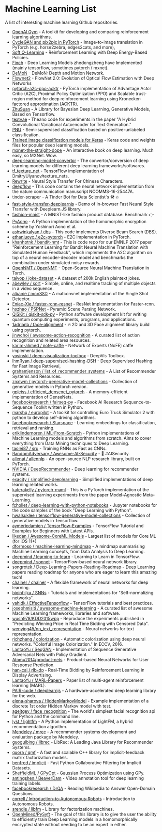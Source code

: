 # Machine Learning List
A list of interesting machine learning Github repositories.

- [OpenAI Gym](https://github.com/openai/gym) - A toolkit for developing and comparing reinforcement learning algorithms.
- [CycleGAN and pix2pix in PyTorch](https://github.com/junyanz/pytorch-CycleGAN-and-pix2pix) - Image-to-image translation in PyTorch (e.g. horse2zebra, edges2cats, and more),
- [Soft Q-Learning](https://github.com/haarnoja/softqlearning) - Reinforcement Learning with Deep Energy-Based Policies.
- [Finch](https://github.com/zhedongzheng/finch) - Deep Learning Models zhedongzheng have Implemented (mainly tensorflow, sometimes pytorch / mxnet).
- [DeMoN](https://github.com/lmb-freiburg/demon) - DeMoN: Depth and Motion Network.
- [Flownet2](https://github.com/lmb-freiburg/flownet2) - FlowNet 2.0: Evolution of Optical Flow Estimation with Deep Networks
- [pytorch-a2c-ppo-acktr](https://github.com/ikostrikov/pytorch-a2c-ppo-acktr) - PyTorch implementation of Advantage Actor Critic (A2C), Proximal Policy Optimization (PPO) and Scalable trust-region method for deep reinforcement learning using Kronecker-factored approximation (ACKTR).
- [ZhuSuan](https://github.com/thu-ml/zhusuan) - A Library for Bayesian Deep Learning, Generative Models, Based on Tensorflow.
- [textvae](https://github.com/stas-semeniuta/textvae) - Theano code for experiments in the paper "A Hybrid Convolutional Variational Autoencoder for Text Generation."
- [PNU](https://github.com/t-sakai-kure/PNU) - Semi-supervised classification based on positive-unlabeled classification.
- [Trained image classification models for Keras](https://github.com/fchollet/deep-learning-models) - Keras code and weights files for popular deep learning models.
- [mxnet-the-straight-dope](https://github.com/zackchase/mxnet-the-straight-dope) - An interactive book on deep learning. Much easy, so MXNet. Wow.
- [deep-learning-model-convertor](https://github.com/ysh329/deep-learning-model-convertor) - The convertor/conversion of deep learning models for different deep learning frameworks/softwares.
- [tf_texture_net](https://github.com/tgyg-jegli/tf_texture_net) - TensorFlow implementation of DmitryUlyanov/texture_nets.
- [Rewrite](https://github.com/kaonashi-tyc/Rewrite) - Neural Style Transfer For Chinese Characters.
- [deepflow](https://github.com/theislab/deepflow) - This code contains the neural network implementation from the nature communication manuscript NCOMMS-16-25447A.
- [tinder-scraper](https://github.com/gcwelborn/tinder-scraper) - A Tinder Bot for Data Scientist's :hammer_and_wrench: :fire:
- [fast-style-transfer-deeplearnjs](https://github.com/reiinakano/fast-style-transfer-deeplearnjs ) - Demo of in-browser Fast Neural Style Transfer with Deeplearn.JS library.
- [fashion-mnist](https://github.com/zalandoresearch/fashion-mnist) - A MNIST-like fashion product database. Benchmark :point_right:
- [PyAono](https://github.com/OpenMined/PyAono) - A Python implementation of the homomorphic encryption scheme by Yoshinori Aono et al.
- [ashwinkalyan / dbs](https://github.com/ashwinkalyan/dbs) - This code implements Diverse Beam Search (DBS).
- [ethanluoyc / e2c-pytorch](https://github.com/ethanluoyc/e2c-pytorch) - E2C implementation in PyTorch.
- [khanhptnk / bandit-nmt](https://github.com/khanhptnk/bandit-nmt) - This is code repo for our EMNLP 2017 paper "Reinforcement Learning for Bandit Neural Machine Translation with Simulated Human Feedback", which implements the A2C algorithm on top of a neural encoder-decoder model and benchmarks the combination under simulated noisy rewards.
- [OpenNMT / OpenNMT](https://github.com/OpenNMT/OpenNMT) - Open-Source Neural Machine Translation in Torch.
- [taivop / joke-dataset](https://github.com/taivop/joke-dataset) - A dataset of 200k English plaintext jokes.
- [abewley / sort](https://github.com/abewley/sort) - Simple, online, and realtime tracking of multiple objects in a video sequence.
- [albanie / mcnSSD](https://github.com/albanie/mcnSSD) - A matconvnet implementation of the Single Shot Detector.
- [Eniac-Xie / faster-rcnn-resnet](https://github.com/Eniac-Xie/faster-rcnn-resnet) - ResNet Implementation for Faster-rcnn.
- [hszhao / PSPNet](https://github.com/hszhao/PSPNet) - Pyramid Scene Parsing Network.
- [QISKit / qiskit-sdk-py](https://github.com/QISKit/qiskit-sdk-py) - Python software development kit for writing quantum computing experiments, programs, and applications.
- [1adrianb / face-alignment](https://github.com/1adrianb/face-alignment) - :fire: 2D and 3D Face alignment library build using pytorch.
- [jinwchoi / awesome-action-recognition](https://github.com/jinwchoi/awesome-action-recognition) - A curated list of action recognition and related area resources.
- [karim-ahmed / nofe-caffe](https://github.com/karim-ahmed/nofe-caffe) - Network of Experts (NoFE) caffe implementation.
- [yosinski / deep-visualization-toolbox](https://github.com/yosinski/deep-visualization-toolbox) - DeepVis Toolbox.
- [lhmRyan / deep-supervised-hashing-DSH](https://github.com/lhmRyan/deep-supervised-hashing-DSH) - Deep Supervised Hashing for Fast Image Retrieval,
- [grahamjenson / list_of_recommender_systems](https://github.com/grahamjenson/list_of_recommender_systems) - A List of Recommender Systems and Resources.
- [znxlwm / pytorch-generative-model-collections](https://github.com/znxlwm/pytorch-generative-model-collections) - Collection of generative models in Pytorch version.
- [gpleiss / efficient_densenet_pytorch](https://github.com/gpleiss/efficient_densenet_pytorch) - A memory-efficient implementation of DenseNets.
- [facebookresearch / fairseq-py](https://github.com/facebookresearch/fairseq-py) - Facebook AI Research Sequence-to-Sequence Toolkit written in Python.
- [marshq / europilot](https://github.com/marshq/europilot) - A toolkit for controlling Euro Truck Simulator 2 with python to develop self-driving algorithms.
- [facebookresearch / Starspace](https://github.com/facebookresearch/Starspace) - Learning embeddings for classification, retrieval and ranking.
- [eriklindernoren / ML-From-Scratch](https://github.com/eriklindernoren/ML-From-Scratch) - Python implementations of Machine Learning models and algorithms from scratch. Aims to cover everything from Data Mining techniques to Deep Learning.
- [taolei87 / sru](https://github.com/taolei87/sru) - Training RNNs as Fast as CNNs.
- [RandomAdversary / Awesome-AI-Security](https://github.com/RandomAdversary/Awesome-AI-Security) - :file_folder: #AISecurity.
- [allenai / allennlp](https://github.com/allenai/allennlp) - An open-source NLP research library, built on PyTorch.
- [NVIDIA / DeepRecommender](https://github.com/NVIDIA/DeepRecommender) - Deep learning for recommender systems.
- [exacity / simplified-deeplearning](https://github.com/exacity/simplified-deeplearning) - Simplified implementations of deep learning related works.
- [katerakelly / pytorch-maml](https://github.com/katerakelly/pytorch-maml) - This is a PyTorch implementation of the supervised learning experiments from the paper Model-Agnostic Meta-Learning.
- [fchollet / deep-learning-with-python-notebooks](https://github.com/fchollet/deep-learning-with-python-notebooks) - Jupyter notebooks for the code samples of the book "Deep Learning with Python".
- [hwalsuklee / tensorflow-generative-model-collections](https://github.com/hwalsuklee/tensorflow-generative-model-collections) - Collection of generative models in Tensorflow.
- [aymericdamien / TensorFlow-Examples](https://github.com/aymericdamien/TensorFlow-Examples) - TensorFlow Tutorial and Examples for Beginners with Latest APIs.
- [likedan / Awesome-CoreML-Models](https://github.com/likedan/Awesome-CoreML-Models) - Largest list of models for Core ML (for iOS 11+)
- [dformoso / machine-learning-mindmap](https://github.com/dformoso/machine-learning-mindmap) - A mindmap summarising Machine Learning concepts, from Data Analysis to Deep Learning.
- [deepmind / learning-to-learn](https://github.com/deepmind/learning-to-learn) - Learning to Learn in TensorFlow.
- [deepmind / sonnet](https://github.com/deepmind/sonnet) - TensorFlow-based neural network library.
- [songrotek / Deep-Learning-Papers-Reading-Roadmap](https://github.com/songrotek/Deep-Learning-Papers-Reading-Roadmap) - Deep Learning papers reading roadmap for anyone who are eager to learn this amazing tech!
- [chainer / chainer](https://github.com/chainer/chainer) - A flexible framework of neural networks for deep learning.
- [bioinf-jku / SNNs](https://github.com/bioinf-jku/SNNs) - Tutorials and implementations for "Self-normalizing networks".
- [vahidk / EffectiveTensorflow](https://github.com/vahidk/EffectiveTensorflow) - TensorFlow tutorials and best practices.
- [josephmisiti / awesome-machine-learning](https://github.com/josephmisiti/awesome-machine-learning) - A curated list of awesome Machine Learning frameworks, libraries and software.
- [wush978/KDD2015wpp](https://github.com/wush978/KDD2015wpp) - Reproduce the experiments published in "Predicting Winning Price in Real Time Bidding with Censored Data".
- [wenying45/nn_text_representation](https://github.com/wenying45/nn_text_representation) - Neural networks for text representation.
- [richzhang / colorization](https://github.com/richzhang/colorization) - Automatic colorization using deep neural networks. "Colorful Image Colorization." In ECCV, 2016.
- [LantaoYu / SeqGAN](https://github.com/LantaoYu/SeqGAN) - Implementation of Sequence Generative Adversarial Nets with Policy Gradient.
- [Atomu2014/product-nets](https://github.com/Atomu2014/product-nets) - Product-based Neural Networks for User Response Prediction.
- [han-cai / rlb-dp](https://github.com/han-cai/rlb-dp) - Real-Time Bidding by Reinforcement Learning in Display Advertising.
- [LantaoYu / MARL-Papers](https://github.com/LantaoYu/MARL-Papers) - Paper list of multi-agent reinforcement learning (MARL).
- [PAIR-code / deeplearnjs](https://github.com/PAIR-code/deeplearnjs) - A hardware-accelerated deep learning library for the web.
- [elena-sharova / HiddenMarkovModel](https://github.com/elena-sharova/HiddenMarkovModel) - Example implementation of a discrete 1st order Hidden Markov model with test.
- [ageitgey / face_recognition](https://github.com/ageitgey/face_recognition) - The world's simplest facial recognition api for Python and the command line.
- [lyst / lightfm](https://github.com/lyst/lightfm) - A Python implementation of LightFM, a hybrid recommendation algorithm.
- [Mendeley / mrec](https://github.com/Mendeley/mrec) - A recommender systems development and evaluation package by Mendeley.
- [guoguibing / librec](https://github.com/guoguibing/librec) - LibRec: A Leading Java Library for Recommender Systems.
- [quora / qmf](https://github.com/quora/qmf) - A fast and scalable C++ library for implicit-feedback matrix factorization models.
- [benfred / implicit](https://github.com/benfred/implicit) - Fast Python Collaborative Filtering for Implicit Datasets.
- [SheffieldML / GPyOpt](https://github.com/SheffieldML/GPyOpt) - Gaussian Process Optimization using GPy.
- [antingshen / BeaverDam](https://github.com/antingshen/BeaverDam) - Video annotation tool for deep learning training labels.
- [facebookresearch / DrQA](https://github.com/facebookresearch/DrQA) - Reading Wikipedia to Answer Open-Domain Questions.
- [correll / Introduction-to-Autonomous-Robots](https://github.com/correll/Introduction-to-Autonomous-Robots) - Introduction to Autonomous Robots.
- [srendle / libfm](https://github.com/srendle/libfm) - Library for factorization machines.
- [OpenMined/PySyft](https://github.com/OpenMined/PySyft) - The goal of this library is to give the user the ability to efficiently train Deep Learning models in a homomorphically encrypted state without needing to be an expert in either.
